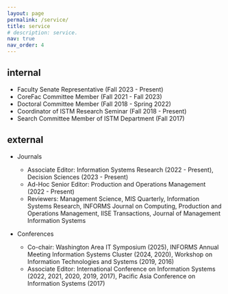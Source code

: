 ```yaml
---
layout: page
permalink: /service/
title: service
# description: service.
nav: true
nav_order: 4
---
```


## internal
- Faculty Senate Representative (Fall 2023 - Present) 
- CoreFac Committee Member (Fall 2021 - Fall 2023) 
- Doctoral Committee Member (Fall 2018 - Spring 2022)
- Coordinator of ISTM Research Seminar (Fall 2018 - Present) 
- Search Committee Member of ISTM Department (Fall 2017)

## external
- Journals 
  - Associate Editor: Information Systems Research (2022 - Present), Decision Sciences (2023 - Present)
  - Ad-Hoc Senior Editor: Production and Operations Management (2022 - Present)
  - Reviewers: Management Science, MIS Quarterly, Information Systems Research, INFORMS Journal on Computing, Production and Operations Management, IISE Transactions, Journal of Management Information Systems

- Conferences
  - Co-chair: Washington Area IT Symposium (2025), INFORMS Annual Meeting Information Systems Cluster (2024, 2020), Workshop on Information Technologies and Systems (2019, 2016)
  - Associate Editor: International Conference on Information Systems (2022, 2021, 2020, 2019, 2017), Pacific Asia Conference on Information Systems (2017)
